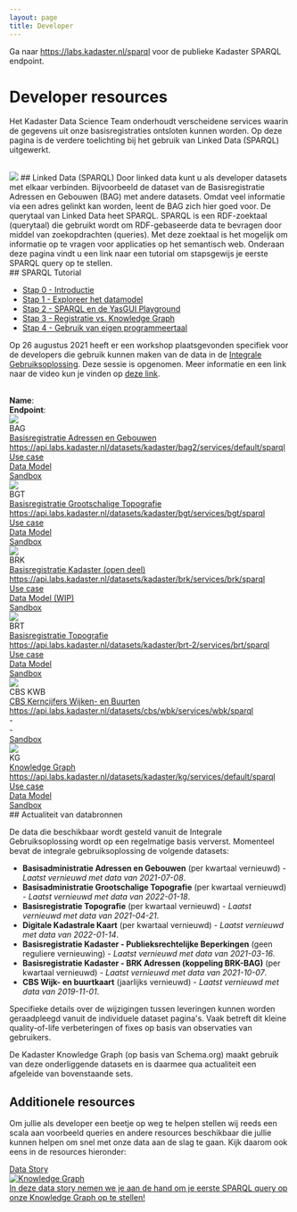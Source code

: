 ```yaml
---
layout: page
title: Developer
---
```


<link rel="stylesheet" href="/assets/css/developer.css">

Ga naar <https://labs.kadaster.nl/sparql> voor de publieke Kadaster SPARQL endpoint.

# Developer resources

Het Kadaster Data Science Team onderhoudt verscheidene services waarin de gegevens uit onze basisregistraties ontsloten kunnen worden. Op deze pagina is de verdere toelichting bij het gebruik van Linked Data (SPARQL) uitgewerkt.

<br/>

<img class="developerpageIcon" src="/assets/images/linked-data_icon.png"> 
## Linked Data (SPARQL)
Door linked data kunt u als developer datasets met elkaar verbinden. Bijvoorbeeld de dataset van de Basisregistratie Adressen en Gebouwen (BAG) met andere datasets. Omdat veel informatie via een adres gelinkt kan worden, leent de BAG zich hier goed voor. De querytaal van Linked Data heet SPARQL. SPARQL is een RDF-zoektaal (querytaal) die gebruikt wordt om RDF-gebaseerde data te bevragen door middel van zoekopdrachten (queries). Met deze zoektaal is het mogelijk om informatie op te vragen voor applicaties op het semantisch web. Onderaan deze pagina vindt u een link naar een tutorial om stapsgewijs je eerste SPARQL query op te stellen.

<div class="textbox" markdown="1">
## SPARQL Tutorial

- [Stap 0 - Introductie](/developer/sparql/tutorial/0-Introductie)
- [Stap 1 - Exploreer het datamodel](/developer/sparql/tutorial/1-Exploreer-het-datamodel)
- [Stap 2 - SPARQL en de YasGUI Playground](/developer/sparql/tutorial/2-SPARQL-en-YasGUI)
- [Stap 3 - Registratie vs. Knowledge Graph](/developer/sparql/tutorial/3-Registratie-vs-Knowledge-Graph)
- [Stap 4 - Gebruik van eigen programmeertaal](/developer/sparql/tutorial/4-Gebruik-eigen-programmeertaal)

</div>

Op 26 augustus 2021 heeft er een workshop plaatsgevonden specifiek voor de developers die gebruik kunnen maken van de data in de [Integrale Gebruiksoplossing](/cases/integralegebruiksoplossing). Deze sessie is opgenomen. Meer informatie en een link naar de video kun je vinden op [deze link](https://www.geobasisregistraties.nl/basisregistraties/documenten/publicatie/2021/08/26/integrale-gebruiksoplossing-workshop-voor-developers).

<br/>

<div class="endpointContainer mobileHidden">
    <div><b>Name</b>:</div>
    <div><b>Endpoint</b>:</div>
    <div></div>
    <div></div>
    <div></div>
</div>

<div class="endpointContainer">
    <div class="endpointContainer_title mobileSpan">
        <img class="endpointContainerTitle_image" src="/assets/images/linked-data_icon.png">
        <div>
            <div class="endpointContainerTitle_maintext">BAG</div>
            <div class="endpointContainerTitle_subtext"><a href="https://data.labs.kadaster.nl/kadaster/bag2/">Basisregistratie Adressen en Gebouwen</a></div>
        </div>
    </div>
    <div class="mobileSpan"><a href="https://bag2.basisregistraties.overheid.nl/sparql">https://api.labs.kadaster.nl/datasets/kadaster/bag2/services/default/sparql</a></div>
    <div class="endpointContainer_center"><a href="/cases/bag-ld">Use case</a></div>
    <div class="endpointContainer_center"><a href="https://kadaster.wvr.io/bag2-0">Data Model</a></div>
    <div class="endpointContainer_center"><a href="https://bag2.basisregistraties.overheid.nl/sparql">Sandbox</a></div>
</div>

<div class="endpointContainer">
    <div class="endpointContainer_title mobileSpan">
        <img class="endpointContainerTitle_image" src="/assets/images/linked-data_icon.png">
        <div>
            <div class="endpointContainerTitle_maintext">BGT</div>
            <div class="endpointContainerTitle_subtext"><a href="https://data.labs.kadaster.nl/kadaster/bgt">Basisregistratie Grootschalige Topografie</a></div>
        </div>
    </div>
    <div class="mobileSpan"><a href="https://bgt.basisregistraties.overheid.nl/sparql">https://api.labs.kadaster.nl/datasets/kadaster/bgt/services/bgt/sparql</a></div>
    <div class="endpointContainer_center"><a href="/cases/bgt-ld">Use case</a></div>
    <div class="endpointContainer_center"><a href="https://kadaster.wvr.io/bgt">Data Model</a></div>
    <div class="endpointContainer_center"><a href="https://bgt.basisregistraties.overheid.nl/sparql">Sandbox</a></div>
</div>

<div class="endpointContainer">
    <div class="endpointContainer_title mobileSpan">
        <img class="endpointContainerTitle_image" src="/assets/images/linked-data_icon.png">
        <div>
            <div class="endpointContainerTitle_maintext">BRK</div>
            <div class="endpointContainerTitle_subtext"><a href="https://data.labs.kadaster.nl/kadaster/brk">Basisregistratie Kadaster (open deel)</a></div>
        </div>
    </div>
    <div class="mobileSpan"><a href="https://bgt.basisregistraties.overheid.nl/sparql">https://api.labs.kadaster.nl/datasets/kadaster/brk/services/brk/sparql</a></div>
    <div class="endpointContainer_center"><a href="/cases/brk-ld">Use case</a></div>
    <div class="endpointContainer_center"><a href="https://kadaster.wvr.io/brk-pb/home">Data Model (WIP)</a></div>
    <div class="endpointContainer_center"><a href="https://data.labs.kadaster.nl/kadaster/brk/sparql/default">Sandbox</a></div>
</div>

<div class="endpointContainer">
    <div class="endpointContainer_title mobileSpan">
        <img class="endpointContainerTitle_image" src="/assets/images/linked-data_icon.png">
        <div>
            <div class="endpointContainerTitle_maintext">BRT</div>
            <div class="endpointContainerTitle_subtext"><a href="https://data.labs.kadaster.nl/kadaster/brt-2">Basisregistratie Topografie</a></div>
        </div>
    </div>
    <div class="mobileSpan"><a href="https://api.labs.kadaster.nl/datasets/kadaster/brt-2/services/brt/sparql">https://api.labs.kadaster.nl/datasets/kadaster/brt-2/services/brt/sparql</a></div>
    <div class="endpointContainer_center"><a href="/cases/brt-ld">Use case</a></div>
    <div class="endpointContainer_center"><a href="https://kadaster.wvr.io/brt-ld">Data Model</a></div>
    <div class="endpointContainer_center"><a href="https://data.labs.kadaster.nl/kadaster/brt-2/sparql/brt">Sandbox</a></div>
</div>

<div class="endpointContainer">
    <div class="endpointContainer_title mobileSpan">
        <img class="endpointContainerTitle_image" src="/assets/images/linked-data_icon.png">
        <div>
            <div class="endpointContainerTitle_maintext">CBS KWB</div>
            <div class="endpointContainerTitle_subtext"><a href="https://data.labs.kadaster.nl/cbs/wbk/">CBS Kerncijfers Wijken- en Buurten</a></div>
        </div>
    </div>
    <div class="mobileSpan"><a href="https://api.labs.kadaster.nl/datasets/cbs/wbk/services/wbk/sparql">https://api.labs.kadaster.nl/datasets/cbs/wbk/services/wbk/sparql</a></div>
    <div class="endpointContainer_center">-</div>
    <div class="endpointContainer_center">-</div>
    <div class="endpointContainer_center"><a href="https://data.labs.kadaster.nl/cbs/wbk/sparql/wbk">Sandbox</a></div>
</div>

<div class="endpointContainer">
    <div class="endpointContainer_title mobileSpan">
        <img class="endpointContainerTitle_image" src="/assets/images/linked-data_icon.png">
        <div>
            <div class="endpointContainerTitle_maintext">KG</div>
            <div class="endpointContainerTitle_subtext"><a href="https://data.labs.kadaster.nl/kadaster/kg/">Knowledge Graph</a></div>
        </div>
    </div>
    <div class="mobileSpan"><a href="https://api.labs.kadaster.nl/datasets/kadaster/kg/services/default/sparql">https://api.labs.kadaster.nl/datasets/kadaster/kg/services/default/sparql</a></div>
    <div class="endpointContainer_center"><a href="https://data.labs.kadaster.nl/igo/-/stories/user-story">Use case</a></div>
    <div class="endpointContainer_center"><a href="https://kadaster.wvr.io/kg-kadaster/home">Data Model</a></div>
    <div class="endpointContainer_center"><a href="https://data.labs.kadaster.nl/kadaster/kg/sparql/default">Sandbox</a></div>
</div>

<div class="textbox" markdown="1">
## Actualiteit van databronnen

De data die beschikbaar wordt gesteld vanuit de Integrale Gebruiksoplossing wordt op een regelmatige basis ververst. Momenteel bevat de integrale gebruiksoplossing de volgende datasets:

- **Basisadministratie Adressen en Gebouwen** (per kwartaal vernieuwd) - *Laatst vernieuwd met data van 2021-07-08*.
- **Basisadministratie Grootschalige Topografie** (per kwartaal vernieuwd) - *Laatst vernieuwd met data van 2022-01-18*.
- **Basisregistratie Topografie** (per kwartaal vernieuwd) - *Laatst vernieuwd met data van 2021-04-21*.
- **Digitale Kadastrale Kaart** (per kwartaal vernieuwd) - *Laatst vernieuwd met data van 2022-01-14*.
- **Basisregistratie Kadaster - Publieksrechtelijke Beperkingen** (geen reguliere vernieuwing) - *Laatst vernieuwd met data van 2021-03-16*.
- **Basisregistratie Kadaster - BRK Adressen (koppeling BRK-BAG)** (per kwartaal vernieuwd) - *Laatst vernieuwd met data van 2021-10-07*.
- **CBS Wijk- en buurtkaart** (jaarlijks vernieuwd) - *Laatst vernieuwd met data van 2019-11-01*.

Specifieke details over de wijzigingen tussen leveringen kunnen worden geraadpleegd vanuit de individuele dataset pagina's. Vaak betreft dit kleine quality-of-life verbeteringen of fixes op basis van observaties van gebruikers.

De Kadaster Knowledge Graph (op basis van Schema.org) maakt gebruik van deze onderliggende datasets en is daarmee qua actualiteit een afgeleide van bovenstaande sets.

</div>

## Additionele resources

Om jullie als developer een beetje op weg te helpen stellen wij reeds een scala aan voorbeeld queries en andere resources beschikbaar die jullie kunnen helpen om snel met onze data aan de slag te gaan. Kijk daarom ook eens in de resources hieronder:

<div class="cards-wrapper">
  <a href="https://data.labs.kadaster.nl/kadaster/-/stories/algemene-queries-voor-kg-gebruik">
    <div class="card">
      <div class="card-type">Data Story</div>
      <img class="card-image" src="/assets/images/knowledge_graph.png" alt="Knowledge Graph">
      <div class="card-description">In deze data story nemen we je aan de hand om je eerste SPARQL query op onze Knowledge Graph op te stellen!</div>
    </div>
  </a>
</div>
